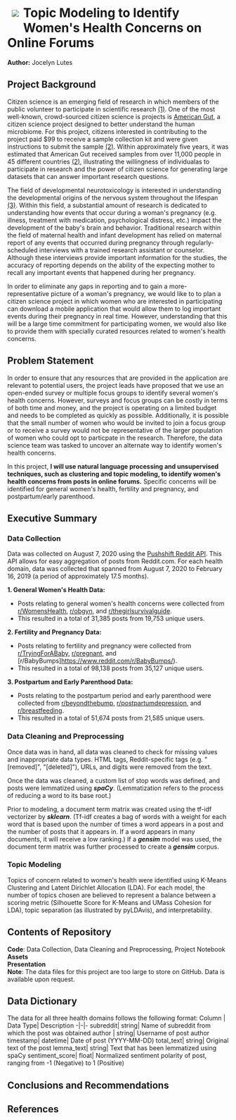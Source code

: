  <h1><img src=https://i.imgur.com/QPFf1hw.png style="float: left; margin: 10px;"> 

# Topic Modeling to Identify Women's Health Concerns on Online Forums

**Author:** Jocelyn Lutes

## Project Background

Citizen science is an emerging field of research in which members of the public volunteer to participate in scientific research [(1)](https://www.citizenscience.gov/about/#). One of the most well-known, crowd-sourced citizen science is projects is [American Gut](https://msystems.asm.org/content/3/3/e00031-18), a citizen science project designed to better understand the human microbiome. For this project, citizens interested in contributing to the project paid $99 to receive a sample collection kit and were given instructions to submit the sample [(2)](https://anesthesiology.duke.edu/?p=846744). Within approximately five years, it was estimated that American Gut received samples from over 11,000 people in 45 different countries [(2)](https://anesthesiology.duke.edu/?p=846744), illustrating the willingness of individualas to participate in research and the power of citizen science for generating large datasets that can answer important research questions.

The field of developmental neurotoxicology is interested in understanding the developmental origins of the nervous system throughout the lifespan [(3)](https://www.dntshome.org). Within this field, a substantial amount of research is dedicated to understanding how events that occur during a woman's pregnancy (e.g. illness, treatment with medication, psychological distress, etc.) impact the development of the baby's brain and behavior. Traditional research within the field of maternal health and infant development has relied on maternal report of any events that occurred during pregnancy through regularly-scheduled interviews with a trained research assistant or counselor. Although these interviews provide important information for the studies, the accuracy of reporting depends on the ability of the expecting mother to recall any important events that happened during her pregnancy. 

In order to eliminate any gaps in reporting and to gain a more-representative picture of a woman's pregnancy, we would like to to plan a citizen science project in which women who are interested in participating can download a mobile application that would allow them to log important events during their pregnancy in real time. However, understanding that this will be a large time commitment for participating women, we would also like to provide them with specially curated resources related to women's health concerns. 

## Problem Statement
In order to ensure that any resources that are provided in the application are relevant to potential users, the project leads have proposed that we use an open-ended survey or multiple focus groups to identify several women's health concerns. However, surveys and focus groups can be costly in terms of both time and money, and the project is operating on a limited budget and needs to be completed as quickly as possible. Additionally, it is possible that the small number of women who would be invited to join a focus group or to receive a survey would not be representative of the larger population of women who could opt to particpate in the research. Therefore, the data science team was tasked to uncover an alternate way to identify women's health concerns.

In this project, **I will use natural language processing and unsupervised techniques, such as clustering and topic modeling, to identify women's health concerns from posts in online forums.** Specific concerns will be identified for general women's health, fertility and pregnancy, and postpartum/early parenthood.

## Executive Summary

### Data Collection
Data was collected on August 7, 2020 using the [Pushshift Reddit API](https://github.com/pushshift/api). This API allows for easy aggregation of posts from Reddit.com. For each health domain, data was collected that spanned from August 7, 2020 to February 16, 2019 (a period of approximately 17.5 months).    

**1. General Women's Health Data:**  
* Posts relating to general women's health concerns were collected from [r/WomensHealth](https://www.reddit.com/r/WomensHealth/), [r/obgyn](https://www.reddit.com/r/obgyn/), and [r/thegirlsurvivalguide](https://www.reddit.com/r/TheGirlSurvivalGuide/). 
* This resulted in a total of 31,385 posts from 19,753 unique users.

**2. Fertility and Pregnancy Data:**  
* Posts relating to fertility and pregnancy were collected from [r/TryingForABaby](https://www.reddit.com/r/TryingForABaby/), [r/pregnant](https://www.reddit.com/r/pregnant/), and [r/BabyBumps]https://www.reddit.com/r/BabyBumps/). 
* This resulted in a total of 98,138 posts from 35,127 unique users.

**3. Postpartum and Early Parenthood Data:**
* Posts relating to the postpartum period and early parenthood were collected from [r/beyondthebump](https://www.reddit.com/r/beyondthebump/), [r/postpartumdepression](https://www.reddit.com/r/postpartumdepression/), and [r/breastfeeding](https://www.reddit.com/r/breastfeeding/).
* This resulted in a total of 51,674 posts from 21,585 unique users.

### Data Cleaning and Preprocessing
Once data was in hand, all data was cleaned to check for missing values and inappropriate data types. HTML tags, Reddit-specific tags (e.g. "[removed]", "[deleted]"), URLs, and digits were removed from the text. 

Once the data was cleaned, a custom list of stop words was defined, and posts were lemmatized using ***spaCy***. (Lemmatization refers to the process of reducing a word to its base root.) 

Prior to modeling, a document term matrix was created using the tf-idf vectorizer by ***sklearn***. (Tf-idf creates a bag of words with a weight for each word that is based upon the number of times a word appears in a post and the number of posts that it appears in. If a word appears in many documents, it will receive a low ranking.) If a ***gensim*** model was used, the document term matrix was further processed to create a ***gensim*** corpus. 

### Topic Modeling
Topics of concern related to women's health were identified using K-Means Clustering and Latent Dirichlet Allocation (LDA). For each model, the number of topics chosen are believed to represent a balance between a scoring metric (Silhouette Score for K-Means and UMass Cohesion for LDA), topic separation (as illustrated by pyLDAvis), and interpretability. 

## Contents of Repository
**Code**: Data Collection, Data Cleaning and Preprocessing, Project Notebook  
**Assets**  
**Presentation**   
**Note**: The data files for this project are too large to store on GitHub. Data is available upon request. 

## Data Dictionary
The data for all three health domains follows the following format:
Column | Data Type| Description
-|-|-
subreddit| string| Name of subreddit from which the post was obtained
author | string| Username of post author
timestamp| datetime| Date of post (YYYY-MM-DD)
total_text| string| Original text of the post
lemma_text| string| Text that has been lemmatized using spaCy
sentiment_score| float| Normalized sentiment polarity of post, ranging from -1 (Negative) to 1 (Positive) 

## Conclusions and Recommendations

## References

